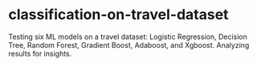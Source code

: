 # classification-on-travel-dataset
Testing six ML models on a travel dataset: Logistic Regression, Decision Tree, Random Forest, Gradient Boost, Adaboost, and Xgboost. Analyzing results for insights.
